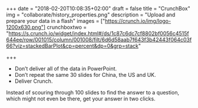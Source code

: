 +++
date = "2018-02-20T10:08:35+02:00"
draft = false
title = "CrunchBox"
img = "collaborate/history_properties.png"
description = "Upload and prepare your data in a flash"
images = ["https://crunch.io/img/logo-1200x630.png"]
crunchboxtwo = "https://s.crunch.io/widget/index.html#/ds/1c87c6dc7cf8802bf0056c4515f644ee/row/001015/column/001008/filt/6d6d58aab7f643f3b42443f064c03f66?viz=stackedBarPlot&cp=percent&dp=0&grp=stack"

+++

<ul>
    <li>Don’t deliver all of the data in PowerPoint. </li>
    <li>Don’t repeat the same 30 slides for China, the US and UK.</li>
    <li>Deliver Crunch.</li>
</ul>

Instead of scouring through 100 slides to find the answer to a question, which might not even be there, get your answer in two clicks.
